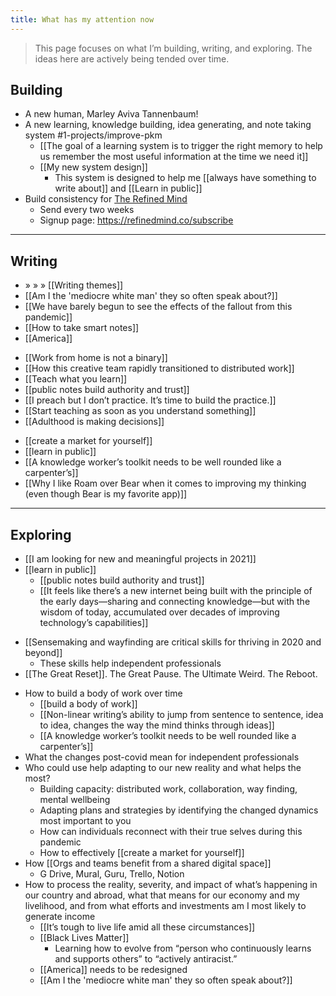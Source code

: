 ```yaml
---
title: What has my attention now
---
```

> This page focuses on what I’m building, writing, and exploring. The ideas here are actively being tended over time.  

## Building
* A new human, Marley Aviva Tannenbaum!
* A new learning, knowledge building, idea generating, and note taking system #1-projects/improve-pkm
	* [[The goal of a learning system is to trigger the right memory to help us remember the most useful information at the time we need it]]
	* [[My new system design]]
		* This system is designed to help me [[always have something to write about]] and [[Learn in public]]
* Build consistency for [The Refined Mind](https://refinedmind.co)
	* Send every two weeks
	* Signup page: https://refinedmind.co/subscribe
- - - -
## Writing
* » » »  [[Writing themes]]
* [[Am I the 'mediocre white man' they so often speak about?]]
* [[We have barely begun to see the effects of the fallout from this pandemic]]
* [[How to take smart notes]]
* [[America]]
- [[Work from home is not a binary]]
- [[How this creative team rapidly transitioned to distributed work]]
- [[Teach what you learn]]
- [[public notes build authority and trust]]
- [[I preach but I don’t practice. It’s time to build the practice.]]
- [[Start teaching as soon as you understand something]]
- [[Adulthood is making decisions]]
* [[create a market for yourself]]
* [[learn in public]]
* [[A knowledge worker’s toolkit needs to be well rounded like a carpenter’s]]
* [[Why I like Roam over Bear when it comes to improving my thinking (even though Bear is my favorite app)]]
- - - -
## Exploring
- [[I am looking for new and meaningful projects in 2021]]
- [[learn in public]]
	- [[public notes build authority and trust]]
	- [[It feels like there’s a new internet being built with the principle of the early days—sharing and connecting knowledge—but with the wisdom of today, accumulated over decades of improving technology’s capabilities]]
* [[Sensemaking and wayfinding are critical skills for thriving in 2020 and beyond]]
	* These skills help independent professionals
* [[The Great Reset]]. The Great Pause. The Ultimate Weird. The Reboot.
- How to build a body of work over time
	- [[build a body of work]]
	- [[Non-linear writing’s ability to jump from sentence to sentence, idea to idea, changes the way the mind thinks through ideas]]
	- [[A knowledge worker’s toolkit needs to be well rounded like a carpenter’s]]
- What the changes post-covid mean for independent professionals
- Who could use help adapting to our new reality and what helps the most?
	- Building capacity: distributed work, collaboration, way finding, mental wellbeing
	- Adapting plans and strategies by identifying the changed dynamics most important to you
	- How can individuals reconnect with their true selves during this pandemic
	- How to effectively [[create a market for yourself]]
- How [[Orgs and teams benefit from a shared digital space]]
	- G Drive, Mural, Guru, Trello, Notion
- How to process the reality, severity, and impact of what’s happening in our country and abroad, what that means for our economy and my livelihood, and from what efforts and investments am I most likely to generate income
	- [[It’s tough to live life amid all these circumstances]]
	- [[Black Lives Matter]]
		- Learning how to evolve from “person who continuously learns and supports others” to “actively antiracist.”
	- [[America]] needs to be redesigned
	- [[Am I the 'mediocre white man' they so often speak about?]]
